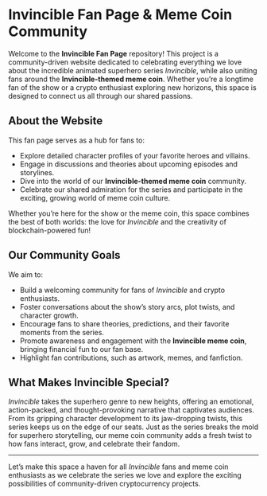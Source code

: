 # **Invincible Fan Page & Meme Coin Community**

Welcome to the **Invincible Fan Page** repository! This project is a community-driven website dedicated to celebrating everything we love about the incredible animated superhero series *Invincible*, while also uniting fans around the **Invincible-themed meme coin**. Whether you’re a longtime fan of the show or a crypto enthusiast exploring new horizons, this space is designed to connect us all through our shared passions.

## **About the Website**
This fan page serves as a hub for fans to:
- Explore detailed character profiles of your favorite heroes and villains.
- Engage in discussions and theories about upcoming episodes and storylines.
- Dive into the world of our **Invincible-themed meme coin** community.
- Celebrate our shared admiration for the series and participate in the exciting, growing world of meme coin culture.

Whether you’re here for the show or the meme coin, this space combines the best of both worlds: the love for *Invincible* and the creativity of blockchain-powered fun!

## **Our Community Goals**
We aim to:
- Build a welcoming community for fans of *Invincible* and crypto enthusiasts.
- Foster conversations about the show’s story arcs, plot twists, and character growth.
- Encourage fans to share theories, predictions, and their favorite moments from the series.
- Promote awareness and engagement with the **Invincible meme coin**, bringing financial fun to our fan base.
- Highlight fan contributions, such as artwork, memes, and fanfiction.

## **What Makes Invincible Special?**
*Invincible* takes the superhero genre to new heights, offering an emotional, action-packed, and thought-provoking narrative that captivates audiences. From its gripping character development to its jaw-dropping twists, this series keeps us on the edge of our seats. Just as the series breaks the mold for superhero storytelling, our meme coin community adds a fresh twist to how fans interact, grow, and celebrate their fandom.

---

Let’s make this space a haven for all *Invincible* fans and meme coin enthusiasts as we celebrate the series we love and explore the exciting possibilities of community-driven cryptocurrency projects.
